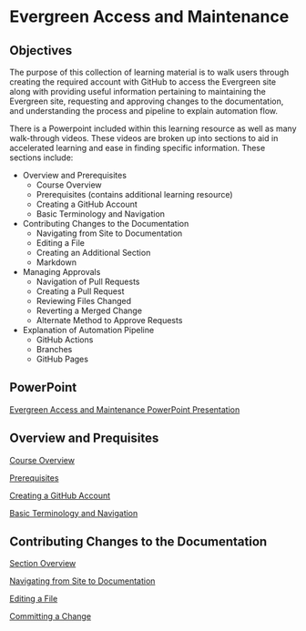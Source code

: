 # Evergreen Access and Maintenance

## Objectives

The purpose of this collection of learning material is to walk users through creating the required account with GitHub to access the Evergreen site along with providing useful information pertaining to maintaining the Evergreen site, requesting and approving changes to the documentation, and understanding the process and pipeline to explain automation flow.

There is a Powerpoint included within this learning resource as well as many walk-through videos. These videos are broken up into sections to aid in accelerated learning and ease in finding specific information. These sections include:

- Overview and Prerequisites
    - Course Overview
    - Prerequisites (contains additional learning resource)
    - Creating a GitHub Account
    - Basic Terminology and Navigation
- Contributing Changes to the Documentation
    - Navigating from Site to Documentation
    - Editing a File
    - Creating an Additional Section
    - Markdown
- Managing Approvals
    - Navigation of Pull Requests
    - Creating a Pull Request
    - Reviewing Files Changed
    - Reverting a Merged Change
    - Alternate Method to Approve Requests
- Explanation of Automation Pipeline
    - GitHub Actions
    - Branches
    - GitHub Pages 

## PowerPoint

[Evergreen Access and Maintenance PowerPoint Presentation](https://mygainwell-my.sharepoint.com/:p:/g/personal/kaelyn_dobbins_gainwelltechnologies_com/EefK7pE3g01IpSBOHMJF2J4Bq_yYX6a1tszSta3xt36BcA?e=d8eeh6)

## Overview and Prequisites

[Course Overview](https://mygainwell-my.sharepoint.com/:v:/g/personal/kaelyn_dobbins_gainwelltechnologies_com/Ea1ZfrPNFi9DkEflupQ23yQByJwuMAuWYxz6haGINaZFGw?e=7nkeBK)

[Prerequisites](https://mygainwell-my.sharepoint.com/:v:/g/personal/kaelyn_dobbins_gainwelltechnologies_com/EaJQRZAfygpAlS9eL-8gYUABQvkFuPt8fCBq6Bph6ifVbQ?e=WV2SAt)

[Creating a GitHub Account](https://mygainwell-my.sharepoint.com/:v:/g/personal/kaelyn_dobbins_gainwelltechnologies_com/EaLN0IT262JNjCO4V05pALoBmdc_kW4fPq2XrcUlHzbygA?e=SxvqNS)

[Basic Terminology and Navigation](https://mygainwell-my.sharepoint.com/:v:/g/personal/kaelyn_dobbins_gainwelltechnologies_com/Ecu4c_XFMfJKpyGEJ_TM4_YBF7Rq1pNqkGG1vFRnLT3K-g?e=wdkivx)

## Contributing Changes to the Documentation

[Section Overview](https://mygainwell-my.sharepoint.com/:v:/g/personal/kaelyn_dobbins_gainwelltechnologies_com/EaidEjaNBpdItX9Vb3c16EMB6HhJMhrntoil3pyWkvu_dw?e=TqHkfp)

[Navigating from Site to Documentation](https://mygainwell-my.sharepoint.com/:v:/g/personal/kaelyn_dobbins_gainwelltechnologies_com/Ef2APAb4BYhGrgV4nFdI6TIBkXxq2REFKcVHVYzhBkDNIA?e=U1sde2)

[Editing a File](https://mygainwell-my.sharepoint.com/:v:/g/personal/kaelyn_dobbins_gainwelltechnologies_com/EdRGPRYjEi9HoCW6LXypAK4B5MazvtzrQiIe8LxT6JK-tQ?e=5bzHJd)

[Committing a Change](https://mygainwell-my.sharepoint.com/:v:/g/personal/kaelyn_dobbins_gainwelltechnologies_com/EbnqG2wQDaxPooEOnBrVoD8BmQwBmKE9acVadrwGx-rFlQ?e=Zbwai1)

